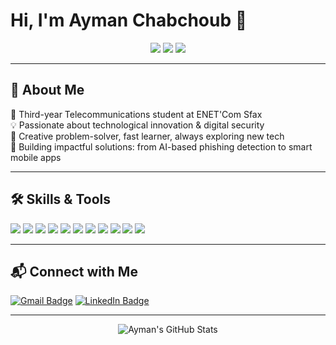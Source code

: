 # Hi, I'm Ayman Chabchoub 👋

<p align="center">
  <img src="https://img.shields.io/badge/Telecom%20Student-blue?style=for-the-badge&logo=googleclassroom&logoColor=white"/>
  <img src="https://img.shields.io/badge/Machine%20Learning-ff9800?style=for-the-badge&logo=tensorflow&logoColor=white"/>
  <img src="https://img.shields.io/badge/Cybersecurity-2e7d32?style=for-the-badge&logo=hackthebox&logoColor=white"/>
</p>

---

## 🚀 About Me

🌟 Third-year Telecommunications student at ENET'Com Sfax  
💡 Passionate about technological innovation & digital security  
🧠 Creative problem-solver, fast learner, always exploring new tech  
🚀 Building impactful solutions: from AI-based phishing detection to smart mobile apps  

---

## 🛠️ Skills & Tools

<p>
  <img src="https://img.shields.io/badge/Python-3776AB?style=flat&logo=python&logoColor=white"/>
  <img src="https://img.shields.io/badge/Java-007396?style=flat&logo=java&logoColor=white"/>
  <img src="https://img.shields.io/badge/Dart-0175C2?style=flat&logo=dart&logoColor=white"/>
  <img src="https://img.shields.io/badge/Flutter-02569B?style=flat&logo=flutter&logoColor=white"/>
  <img src="https://img.shields.io/badge/SQL-4479A1?style=flat&logo=postgresql&logoColor=white"/>
  <img src="https://img.shields.io/badge/HTML5-e34c26?style=flat&logo=html5&logoColor=white"/>
  <img src="https://img.shields.io/badge/CSS3-1572b6?style=flat&logo=css3&logoColor=white"/>
  <img src="https://img.shields.io/badge/JavaScript-f7df1e?style=flat&logo=javascript&logoColor=black"/>
  <img src="https://img.shields.io/badge/UML-007396?style=flat&logo=uml&logoColor=white"/>
  <img src="https://img.shields.io/badge/Machine%20Learning-ff6f00?style=flat&logo=scikitlearn&logoColor=white"/>
  <img src="https://img.shields.io/badge/Cybersecurity-232f3e?style=flat&logo=hackthebox&logoColor=lime"/>
</p>


---

## 📬 Connect with Me

[![Gmail Badge](https://img.shields.io/badge/-aymanchabchoub37@gmail.com-c14438?style=for-the-badge&logo=Gmail&logoColor=white)](mailto:aymanchabchoub37@gmail.com)
[![LinkedIn Badge](https://img.shields.io/badge/-Ayman%20Chabchoub-0077b5?style=for-the-badge&logo=Linkedin&logoColor=white)](https://www.linkedin.com/in/ayman-chabchoub-a13b74247)


---

<p align="center">
  <img src="https://github-readme-stats.vercel.app/api?username=aymanchabchoub3&show_icons=true&theme=radical" alt="Ayman's GitHub Stats"/>
</p>
